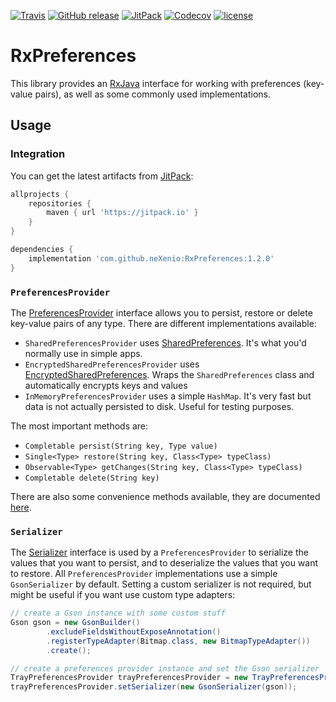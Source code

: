[![Travis](https://img.shields.io/travis/neXenio/RxPreferences/master.svg)](https://travis-ci.org/neXenio/RxPreferences/builds) [![GitHub release](https://img.shields.io/github/release/neXenio/RxPreferences.svg)](https://github.com/neXenio/RxPreferences/releases) [![JitPack](https://img.shields.io/jitpack/v/neXenio/RxPreferences.svg)](https://jitpack.io/#neXenio/RxPreferences/) [![Codecov](https://img.shields.io/codecov/c/github/nexenio/RxPreferences.svg)](https://codecov.io/gh/neXenio/RxPreferences) [![license](https://img.shields.io/github/license/neXenio/RxPreferences.svg)](https://github.com/neXenio/RxPreferences/blob/master/LICENSE)

# RxPreferences

This library provides an [RxJava][rxjava] interface for working with preferences (key-value pairs), as well as some commonly used implementations.

## Usage

### Integration

You can get the latest artifacts from [JitPack][jitpack]:

```groovy
allprojects {
    repositories {
        maven { url 'https://jitpack.io' }
    }
}

dependencies {
    implementation 'com.github.neXenio:RxPreferences:1.2.0'
}
```

### `PreferencesProvider`

The [PreferencesProvider][preferencesprovider] interface allows you to persist, restore or delete key-value pairs of any type. There are different implementations available:

- `SharedPreferencesProvider` uses [SharedPreferences][sharedpreferences]. It's what you'd normally use in simple apps.
- `EncryptedSharedPreferencesProvider` uses [EncryptedSharedPreferences][encryptedsharedpreferences]. Wraps the `SharedPreferences` class and automatically encrypts keys and values
- `InMemoryPreferencesProvider` uses a simple `HashMap`. It's very fast but data is not actually persisted to disk. Useful for testing purposes.

The most important methods are:

- `Completable persist(String key, Type value)`
- `Single<Type> restore(String key, Class<Type> typeClass)`
- `Observable<Type> getChanges(String key, Class<Type> typeClass)`
- `Completable delete(String key)`

There are also some convenience methods available, they are documented [here][preferencesprovider].

### `Serializer`

The [Serializer][serializer] interface is used by a `PreferencesProvider` to serialize the values that you want to persist, and to deserialize the values that you want to restore. All `PreferencesProvider` implementations use a simple `GsonSerializer` by default. Setting a custom serializer is not required, but might be useful if you want use custom type adapters:

```java
// create a Gson instance with some custom stuff
Gson gson = new GsonBuilder()
        .excludeFieldsWithoutExposeAnnotation()
        .registerTypeAdapter(Bitmap.class, new BitmapTypeAdapter())
        .create();

// create a preferences provider instance and set the Gson serializer
TrayPreferencesProvider trayPreferencesProvider = new TrayPreferencesProvider(context);
trayPreferencesProvider.setSerializer(new GsonSerializer(gson));
```

[releases]: https://github.com/neXenio/RxPreferences/releases
[jitpack]: https://jitpack.io/#neXenio/RxPreferences/
[rxjava]: https://github.com/ReactiveX/RxJava
[tray]: https://github.com/grandcentrix/tray
[gson]: https://github.com/google/gson
[sharedpreferences]: https://developer.android.com/training/data-storage/shared-preferences
[encryptedsharedpreferences]: https://developer.android.com/reference/androidx/security/crypto/EncryptedSharedPreferences
[preferencesprovider]: rxpreferences/src/main/java/com/nexenio/rxpreferences/provider/PreferencesProvider.java
[serializer]: rxpreferences/src/main/java/com/nexenio/rxpreferences/serializer/Serializer.java
